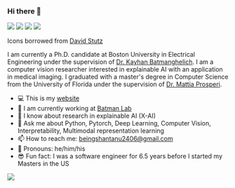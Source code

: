 ### Hi there 👋


[![](https://img.shields.io/badge/🌐website-gray?&style=for-the-badge)](https://shantanu-ai.github.io/)
[![](https://img.shields.io/badge/linkedin-%230077B5.svg?&style=for-the-badge&logo=linkedin&logoColor=white)](https://www.linkedin.com/in/shantanuai/)
[![](https://img.shields.io/badge/twitter-%230077B5.svg?&style=for-the-badge&logo=twitter&logoColor=white)](https://twitter.com/shantanuai)
[![](https://img.shields.io/badge/googlescholar-%234285F4.svg?&style=for-the-badge&logo=google-scholar&logoColor=white)](https://scholar.google.com/citations?user=U_s5k_oAAAAJ&hl=en)

Icons borrowed from [David Stutz](https://github.com/davidstutz/davidstutz/blob/master/README.md)

I am currently a Ph.D. candidate at Boston University in Electrical Engineering under the supervision of [Dr. Kayhan Batmanghelich](https://www.batman-lab.com/). I am a computer vision researcher interested in explainable AI with an application in medical imaging. I graduated with a master's degree in Computer Science from the University of Florida under the supervision of [Dr. Mattia Prosperi](https://epidemiology.phhp.ufl.edu/disl/).

- :computer: This is my [website](https://shantanu48114860.github.io/)
- 🔭 I am currently working at [Batman Lab](https://www.batman-lab.com/)
- 🌱 I know about research in explainable AI (X-AI)
- 💬 Ask me about Python, Pytorch, Deep Learning, Computer Vision, Interpretability, Multimodal representation learning
- 📫 How to reach me: beingshantanu2406@gmail.com
- :man: Pronouns: he/him/his
- :sunglasses: Fun fact: I was a software engineer for 6.5 years before I started my Masters in the US

![](https://github-profile-summary-cards.vercel.app/api/cards/stats?username=shantanu-ai&theme=synthwave)
<!-- ![Shantanu's Github Stats](https://github-readme-stats.vercel.app/api?username=Shantanu48114860) -->
<!-- <img align="left" src="https://github-readme-stats.vercel.app/api?username=Shantanu48114860&count_private=true&show_icons=false&theme=default" />


 -->
<!-- ![Shantanu's Github Stats](https://github-readme-stats.vercel.app/api?username=Shantanu48114860) -->
<!-- <img align="left" src="https://github-readme-stats.vercel.app/api?username=Shantanu48114860&count_private=true&show_icons=false&theme=default" /> -->
<!-- <img align="center" src="https://github-readme-stats.vercel.app/api/pin/?username=Shantanu48114860&repo=github-readme-stats" /> -->
<!-- <img align="left" src="https://github-readme-stats.vercel.app/api/top-langs/?username=Shantanu48114860&theme=default&show_icons=true" /> -->

